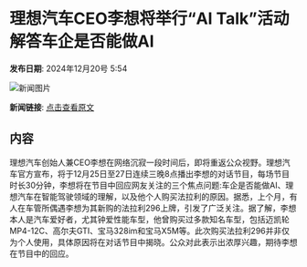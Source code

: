 # 理想汽车CEO李想将举行“AI Talk”活动 解答车企是否能做AI

**发布日期**: 2024年12月20号 5:54

![新闻图片](https://pic.chinaz.com/picmap/202208290854018594_1.jpg)

**新闻链接**: [点击查看原文](https://www.aibase.com/zh/news/14144)

## 内容

理想汽车创始人兼CEO李想在网络沉寂一段时间后，即将重返公众视野。理想汽车官方宣布，将于12月25日至27日连续三晚8点播出李想的对话节目，每场节目时长30分钟，李想将在节目中回应网友关注的三个焦点问题:车企是否能做AI、理想汽车在智能驾驶领域的理解，以及他个人购买法拉利的原因。据悉，上个月，有人在车管所偶遇李想为其新购的法拉利296上牌，引发了广泛关注。据了解，李想本人是汽车爱好者，尤其钟爱性能车型，他曾购买过多款知名车型，包括迈凯轮MP4-12C、高尔夫GTI、宝马328im和宝马X5M等。此次购买法拉利296并非仅为个人使用，具体原因将在对话节目中揭晓。公众对此表示出浓厚兴趣，期待李想在节目中的回应。
